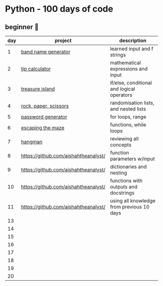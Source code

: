 # Python - 100 days of code

## beginner 🐣

| day | project | description |
| --- | --- | --- |
| 1 | [band name generator](https://github.com/aishahtheanalyst/100-days-of-code-/blob/main/bandnamegenerator/band_name_generator.py) | learned input and f strings |
| 2 | [tip calculator](https://github.com/aishahtheanalyst/100-days-of-code-/blob/main/tipcalculator/tip_calculator.py) | mathematical expressions and input |
| 3 | [treasure island](https://github.com/aishahtheanalyst/100-days-of-code-/blob/main/treasureisland/treasure_island.py) | if/else, conditional and logical operators |
| 4 | [rock, paper, scissors](https://github.com/aishahtheanalyst/100-days-of-code-/blob/main/rockpaperscissors/rock_paper_scissors.py) | randomisation lists, and nested lists |
| 5 | [password generator](https://github.com/aishahtheanalyst/100-days-of-code-/blob/main/password-generator/password_generator.py) | for loops, range |
| 6 | [escaping the maze](https://github.com/aishahtheanalyst/100-days-of-code-/blob/main/escaping-the-maze/escaping_the_maze.py) | functions, while loops |
| 7 | [hangman](https://github.com/aishahtheanalyst/100-days-of-code-/blob/main/hangman/hangman.py)| reviewing all concepts |
| 8 | https://github.com/aishahtheanalyst/| function parameters w/input |
| 9 | https://github.com/aishahtheanalyst/ | dictionaries and nesting |
| 10 | https://github.com/aishahtheanalyst/| functions with outputs and docstrings |
| 11 | https://github.com/aishahtheanalyst/ | using all knowledge from previous 10 days |
| 13 |  |  |
| 14 |  |  |
| 15 |  |  |
| 16 |  |  |
| 17 |  |  |
| 18 |  |  |
| 19 |  |  |
| 20 |  |  |
